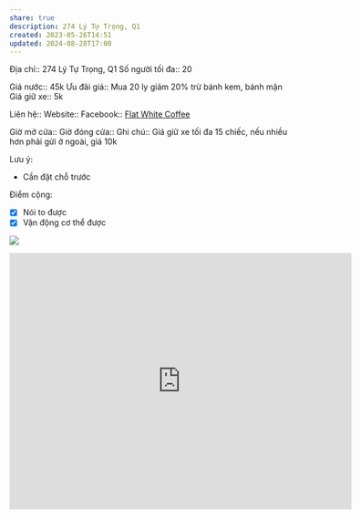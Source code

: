 ```yaml
---
share: true
description: 274 Lý Tự Trọng, Q1
created: 2023-05-26T14:51
updated: 2024-08-28T17:00
---
```

Địa chỉ:: 274 Lý Tự Trọng, Q1
Số người tối đa:: 20

Giá nước:: 45k
Ưu đãi giá:: Mua 20 ly giảm 20% trừ bánh kem, bánh mặn
Giá giữ xe:: 5k 
 
Liên hệ::
Website::
Facebook:: [Flat White Coffee](https://www.facebook.com/flatwhitesaigon)

Giờ mở cửa::
Giờ đóng cửa::
Ghi chú:: Giá giữ xe tối đa 15 chiếc, nếu nhiều hơn phải gửi ở ngoài, giá 10k

Lưu ý:
- Cần đặt chỗ trước

Điểm cộng:
- [x] Nói to được
- [x] Vận động cơ thể được

![](https://i.imgur.com/WJY1j7a.jpeg)

<iframe src="https://www.google.com/maps/embed?pb=!1m18!1m12!1m3!1d3919.5151715646152!2d106.6936636!3d10.771799!2m3!1f0!2f0!3f0!3m2!1i1024!2i768!4f13.1!3m3!1m2!1s0x31752f10acbba6bd%3A0x6b611977cffb6792!2sFlat%20White%20Coffee!5e0!3m2!1sen!2s!4v1724492332443!5m2!1sen!2s" width="600" height="450" style="border:0;" allowfullscreen="" loading="lazy" referrerpolicy="no-referrer-when-downgrade"></iframe>